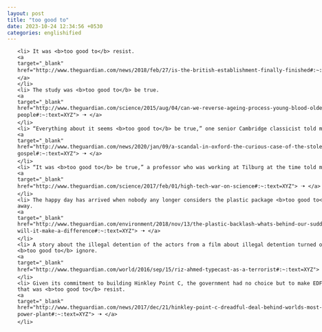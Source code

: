 ```yaml
---
layout: post
title: "too good to"
date: 2023-10-24 12:34:56 +0530
categories: englishified
---
```

<style>
    ol {
        width: 800px;
        margin: 0 auto;
    }
ol li {
    font-size: 18px;
    line-height: 1.5;
    padding-bottom: 8px;
}
</style>
<ol>

    <li> It was <b>too good to</b> resist.
    <a 
    target="_blank" 
    href="http://www.theguardian.com/news/2018/feb/27/is-the-british-establishment-finally-finished#:~:text=XYZ"> 🠢 </a>
    </li>
    <li> The study was <b>too good to</b> be true.
    <a 
    target="_blank" 
    href="http://www.theguardian.com/science/2015/aug/04/can-we-reverse-ageing-process-young-blood-older-people#:~:text=XYZ"> 🠢 </a>
    </li>
    <li> “Everything about it seems <b>too good to</b> be true,” one senior Cambridge classicist told me.
    <a 
    target="_blank" 
    href="http://www.theguardian.com/news/2020/jan/09/a-scandal-in-oxford-the-curious-case-of-the-stolen-gospel#:~:text=XYZ"> 🠢 </a>
    </li>
    <li> “It was <b>too good to</b> be true,” a professor who was working at Tilburg at the time told me.
    <a 
    target="_blank" 
    href="http://www.theguardian.com/science/2017/feb/01/high-tech-war-on-science#:~:text=XYZ"> 🠢 </a>
    </li>
    <li> The happy day has arrived when nobody any longer considers the plastic package <b>too good to</b> throw away.
    <a 
    target="_blank" 
    href="http://www.theguardian.com/environment/2018/nov/13/the-plastic-backlash-whats-behind-our-sudden-rage-and-will-it-make-a-difference#:~:text=XYZ"> 🠢 </a>
    </li>
    <li> A story about the illegal detention of the actors from a film about illegal detention turned out to be <b>too good to</b> ignore.
    <a 
    target="_blank" 
    href="http://www.theguardian.com/world/2016/sep/15/riz-ahmed-typecast-as-a-terrorist#:~:text=XYZ"> 🠢 </a>
    </li>
    <li> Given its commitment to building Hinkley Point C, the government had no choice but to make EDF an offer that was <b>too good to</b> resist.
    <a 
    target="_blank" 
    href="http://www.theguardian.com/news/2017/dec/21/hinkley-point-c-dreadful-deal-behind-worlds-most-expensive-power-plant#:~:text=XYZ"> 🠢 </a>
    </li>